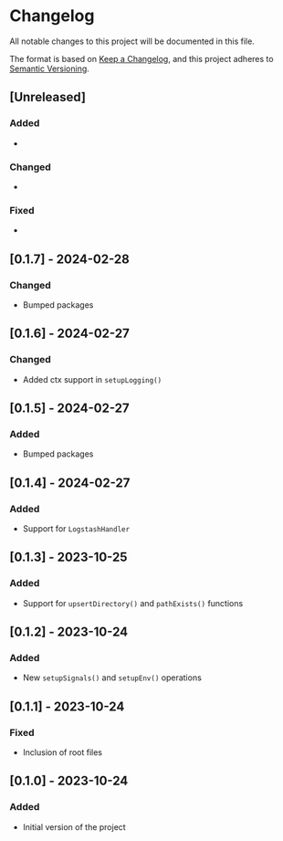 # Changelog

All notable changes to this project will be documented in this file.

The format is based on [Keep a Changelog](https://keepachangelog.com/en/1.0.0/),
and this project adheres to [Semantic Versioning](https://semver.org/spec/v2.0.0.html).

## [Unreleased]

### Added

*

### Changed

*

### Fixed

*

## [0.1.7] - 2024-02-28

### Changed

* Bumped packages

## [0.1.6] - 2024-02-27

### Changed

* Added ctx support in `setupLogging()`

## [0.1.5] - 2024-02-27

### Added

* Bumped packages

## [0.1.4] - 2024-02-27

### Added

* Support for `LogstashHandler`

## [0.1.3] - 2023-10-25

### Added

* Support for `upsertDirectory()` and `pathExists()` functions

## [0.1.2] - 2023-10-24

### Added

* New `setupSignals()` and `setupEnv()` operations

## [0.1.1] - 2023-10-24

### Fixed

* Inclusion of root files

## [0.1.0] - 2023-10-24

### Added

* Initial version of the project

